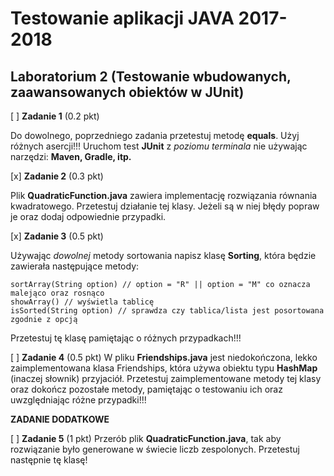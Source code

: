 ﻿# Testowanie aplikacji JAVA 2017-2018

## Laboratorium 2 (Testowanie wbudowanych, zaawansowanych obiektów w JUnit)

[ ] **Zadanie 1** (0.2 pkt)

Do dowolnego, poprzedniego zadania przetestuj metodę **equals**. Użyj różnych asercji!!! Uruchom test **JUnit** z _poziomu terminala_ nie używając narzędzi: **Maven, Gradle, itp.**

[x] **Zadanie 2** (0.3 pkt)

Plik **QuadraticFunction.java** zawiera implementację rozwiązania równania kwadratowego. Przetestuj działanie tej klasy. Jeżeli są w niej błędy popraw je oraz dodaj odpowiednie przypadki.

[x] **Zadanie 3** (0.5 pkt)

Używając _dowolnej_ metody sortowania napisz klasę **Sorting**, która będzie zawierała następujące metody: 

```
sortArray(String option) // option = "R" || option = "M" co oznacza malejąco oraz rosnąco
showArray() // wyświetla tablicę
isSorted(String option) // sprawdza czy tablica/lista jest posortowana zgodnie z opcją
```

Przetestuj tę klasę pamiętając o różnych przypadkach!!!

[ ] **Zadanie 4** (0.5 pkt) W pliku **Friendships.java** jest niedokończona, lekko zaimplementowana klasa Friendships, która używa obiektu typu **HashMap** (inaczej słownik) przyjaciół. Przetestuj zaimplementowane metody tej klasy oraz dokończ pozostałe metody, pamiętając o testowaniu ich oraz uwzględniając różne przypadki!!!

**ZADANIE DODATKOWE** 

[ ] **Zadanie 5** (1 pkt) Przerób plik **QuadraticFunction.java**, tak aby rozwiązanie było generowane w świecie liczb zespolonych. Przetestuj następnie tę klasę!
